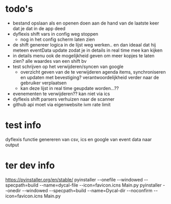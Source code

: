 # todo's

- bestand opslaan als en openen doen aan de hand van de laatste keer dat je dat in de app deed
- dyflexis shift vars in config weg stoppen
  - nog in het config scherm laten zien
- de shift genereer logica in de lijst weg werken.. en dan ideaal dat hij meteen eventData update zodat je in details in
  real time mee kan kijken
- in details menu ook de mogelijkheid geven om meer kopjes te laten zien? alle waardes van een shift bv
- test schrijven op het verwijderen/syncen  van google
  - overzicht geven van de te verwijderen agenda items, synchroniseren en updaten met bevestiging? verantwoordelijkheid
    verder naar de gebruiker verplaatsen
  - kan deze lijst in real time geupdate worden...??
- evenementen te verwijderen?? kan niet via ics
- dyflexis shift parsers verhuizen naar de scanner
- github api moet via eigenwebsite ivm rate limit

# test info
dyflexis functie
genereren van csv, ics en google van event data naar output


# ter dev info

https://pyinstaller.org/en/stable/
pyinstaller --onefile --windowed --specpath=build --name=dycal-file --icon=favicon.icns Main.py
pyinstaller --onedir --windowed --specpath=build --name=Dycal-dir --noconfirm --icon=favicon.icns Main.py